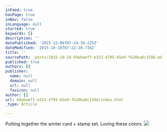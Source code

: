 ```yaml
---
inFeed: true
hasPage: true
inNav: false
inLanguage: null
starred: true
keywords: []
description: ''
datePublished: '2015-12-06T07:24:39.225Z'
dateModified: '2015-10-18T07:22:20.716Z'
title: ''
sourcePath: _posts/2015-10-18-69abaeff-e323-4795-b5e9-fb20ba8c159d.md
published: true
authors: []
publisher:
  name: null
  domain: null
  url: null
  favicon: null
author: []
url: 69abaeff-e323-4795-b5e9-fb20ba8c159d/index.html
_type: Article

---
```

Putting together the winter card + stamp set. Loving these colors.
![](https://the-grid-user-content.s3-us-west-2.amazonaws.com/7ab5d14e-eb58-4838-aa51-52c1cb30f044.png)